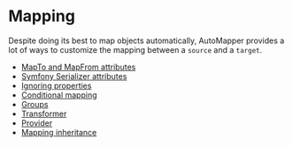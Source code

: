 # Mapping

Despite doing its best to map objects automatically, AutoMapper provides a lot of ways to customize the mapping between
a `source` and a `target`.

- [MapTo and MapFrom attributes](attributes.md)
- [Symfony Serializer attributes](serializer.md)
- [Ignoring properties](ignoring-properties.md)
- [Conditional mapping](conditional-mapping.md)
- [Groups](groups.md)
- [Transformer](transformer.md)
- [Provider](provider.md)
- [Mapping inheritance](inheritance.md)

